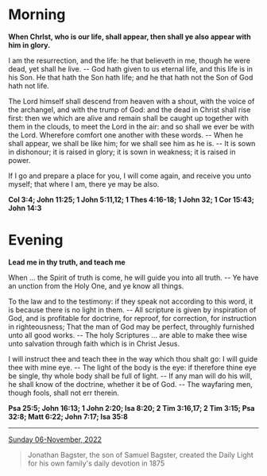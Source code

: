 # Morning

**When Chrlst, who is our life, shall appear, then shall ye also appear with him in glory.**
 
I am the resurrection, and the life: he that believeth in me, though he were dead, yet shall he live. -- God hath given to us eternal life, and this life is in his Son. He that hath the Son hath life; and he that hath not the Son of God hath not life.
 
The Lord himself shall descend from heaven with a shout, with the voice of the archangel, and with the trump of God: and the dead in Christ shall rise first: then we which are alive and remain shall be caught up together with them in the clouds, to meet the Lord in the air: and so shall we ever be with the Lord. Wherefore comfort one another with these words. -- When he shall appear, we shall be like him; for we shall see him as he is. -- It is sown in dishonour; it is raised in glory; it is sown in weakness; it is raised in power.
 
If I go and prepare a place for you, I will come again, and receive you unto myself; that where I am, there ye may be also.  

**Col 3:4; John 11:25; 1 John 5:11,12; 1 Thes 4:16-18; 1 John 32; 1 Cor 15:43; John 14:3**

# Evening

**Lead me in thy truth, and teach me**
 
When ... the Spirit of truth is come, he will guide you into all truth. -- Ye have an unction from the Holy One, and ye know all things.
 
To the law and to the testimony: if they speak not according to this word, it is because there is no light in them. -- All scripture is given by inspiration of God, and is profitable for doctrine, for reproof, for correction, for instruction in righteousness; That the man of God may be perfect, throughly furnished unto all good works. -- The holy Scriptures ... are able to make thee wise unto salvation through faith which is in Christ Jesus.
 
I will instruct thee and teach thee in the way which thou shalt go: I will guide thee with mine eye. -- The light of the body is the eye: if therefore thine eye be single, thy whole body shall be full of light. -- If any man will do his will, he shall know of the doctrine, whether it be of God. -- The wayfaring men, though fools, shall not err therein.  

**Psa 25:5; John 16:13; 1 John 2:20; Isa 8:20; 2 Tim 3:16,17; 2 Tim 3:15; Psa 32:8; Matt 6:22; John 7:17; Isa 35:8**

---

[Sunday 06-November, 2022](https://t.me/s/daily_light)

> Jonathan Bagster, the son of Samuel Bagster, created the Daily Light for his own family's daily devotion in 1875

